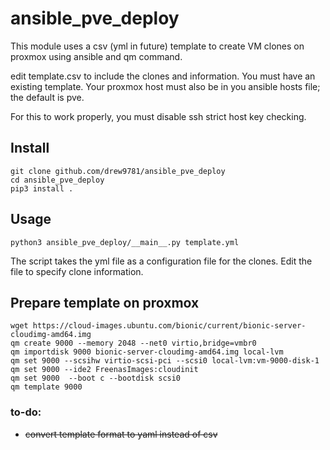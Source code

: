 # ansible_pve_deploy

This module uses a csv (yml in future) template to create VM clones on proxmox using ansible and qm command.

edit template.csv to include the clones and information. You must have an existing template. Your proxmox host must also be in you ansible hosts file; the default is pve.

For this to work properly, you must disable ssh strict host key checking.

## Install

```  
git clone github.com/drew9781/ansible_pve_deploy
cd ansible_pve_deploy
pip3 install . 
```  

## Usage
```
python3 ansible_pve_deploy/__main__.py template.yml
```
The script takes the yml file as a configuration file for the clones. Edit the file to specify clone information.

## Prepare template on proxmox
```
wget https://cloud-images.ubuntu.com/bionic/current/bionic-server-cloudimg-amd64.img
qm create 9000 --memory 2048 --net0 virtio,bridge=vmbr0
qm importdisk 9000 bionic-server-cloudimg-amd64.img local-lvm
qm set 9000 --scsihw virtio-scsi-pci --scsi0 local-lvm:vm-9000-disk-1
qm set 9000 --ide2 FreenasImages:cloudinit
qm set 9000  --boot c --bootdisk scsi0
qm template 9000
```

### to-do:  
- ~~convert template format to yaml instead of csv~~  


